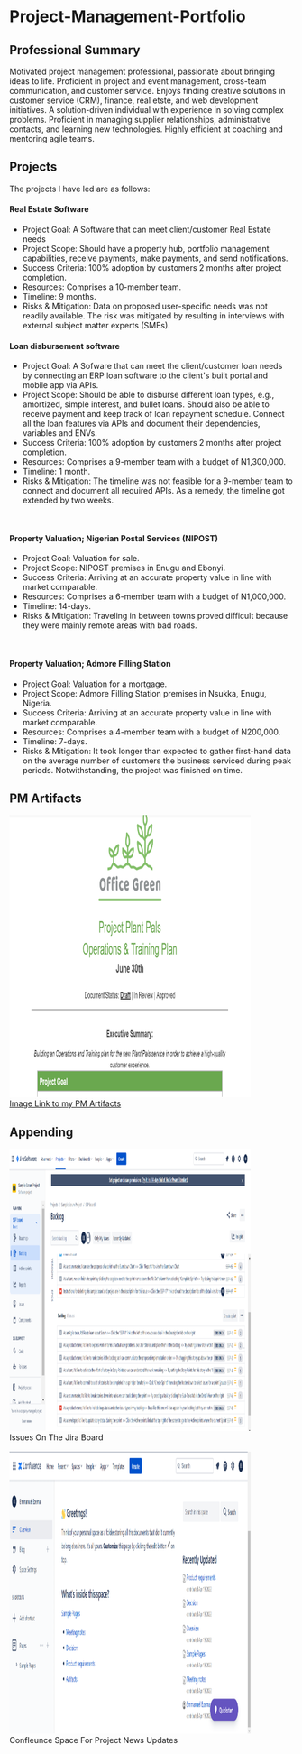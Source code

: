 # Project-Management-Portfolio

## Professional Summary

Motivated project management professional, passionate about bringing ideas to life. Proficient in project and event management, cross-team communication, and customer service. Enjoys finding creative solutions in customer service (CRM), finance, real etste, and web development initiatives. A solution-driven individual with experience in solving complex problems. Proficient in managing supplier relationships, administrative contacts, and learning new technologies. Highly efficient at coaching and mentoring agile teams.

## Projects

The projects I have led are as follows: <br/>

#### Real Estate Software
  <ul>
<li>Project Goal: A Software that can meet client/customer Real Estate needs 
<li>Project Scope: Should have a property hub, portfolio management capabilities, receive payments, make payments, and send notifications. 
<li>Success Criteria: 100% adoption by customers 2 months after project completion.  
<li>Resources: Comprises a 10-member team. 
<li>Timeline: 9 months. 
<li>Risks & Mitigation: Data on proposed user-specific needs was not readily available. The risk was mitigated by resulting in interviews with external subject matter experts (SMEs). 
  </ul> 
  
 #### Loan disbursement software
  <ul>
<li>Project Goal: A Sofware that can meet the client/customer loan needs by connecting an ERP loan software to the client's built portal and mobile app via APIs.  
<li>Project Scope: Should be able to disburse different loan types, e.g., amortized, simple interest, and bullet loans. Should also be able to receive payment and keep track of loan repayment schedule. Connect all the loan features via APIs and document their dependencies, variables and ENVs.  
<li>Success Criteria: 100% adoption by customers 2 months after project completion.  
<li>Resources: Comprises a 9-member team with a budget of N1,300,000. 
<li>Timeline: 1 month. 
<li>Risks & Mitigation: The timeline was not feasible for a 9-member team to connect and document all required APIs. As a remedy, the timeline got extended by two weeks. 
  </ul>
  <br/>

 #### Property Valuation; Nigerian Postal Services (NIPOST)
  <ul>
<li>Project Goal: Valuation for sale. 
<li>Project Scope: NIPOST premises in Enugu and Ebonyi. 
<li>Success Criteria: Arriving at an accurate property value in line with market comparable.  
<li>Resources: Comprises a 6-member team with a budget of N1,000,000. 
<li>Timeline: 14-days.
<li>Risks & Mitigation: Traveling in between towns proved difficult because they were mainly remote areas with bad roads.
 </ul>
 <br/>

 #### Property Valuation; Admore Filling Station 
 <ul>
<li>Project Goal: Valuation for a mortgage.
<li>Project Scope: Admore Filling Station premises in Nsukka, Enugu, Nigeria.
<li>Success Criteria: Arriving at an accurate property value in line with market comparable.  
<li>Resources: Comprises a 4-member team with a budget of N200,000.
<li>Timeline: 7-days.
<li>Risks & Mitigation: It took longer than expected to gather first-hand data on the average number of customers the business serviced during peak periods. Notwithstanding, the project was finished on time. 
 </ul>

## PM Artifacts 
<div>
  <a href='https://docs.google.com/spreadsheets/d/1wUYJrslP6XoRTL9z1hjnLgaBIhkXx6tVlkvUxYJVCJw/edit#gid=300282276' > 
  <img  src='images/office green.png' alt='PM Artifacts' width='85%' height='500'/> 
  <br/>
  <caption>Image Link to my PM Artifacts</caption>
  </a>
</div>

## Appending 

<div>
<img  src='images/jira.png' alt='Issues On The Jira Board' width='85%' height='500'  />
<br/>
<caption>Issues On The Jira Board</caption>
</div>

<br/>

<div>
<img  src='images/confluence.png' alt='Confleunce Space For Project News Updates' width='85%' height='500'  />
<br/>
<caption>Confleunce Space For Project News Updates</caption>
</div>